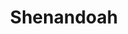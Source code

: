 ---
unit_code: "SHEN"
unit_name: "Shenandoah NP"
unit_type: "National Park"
nps_region: "Northeast"
scalerank: 4
note: "null"
name: "Shenandoah"
featureclass: "National Park Service"
geojson: >-
  {"type":"Feature","properties":{},"geometry":{"type":"Polygon","coordinates":[[[-78.43863932291667,38.436238606770836],[-78.44344075520834,38.40726725260417],[-78.472412109375,38.397542317708336],[-78.50138346354167,38.358968098958336],[-78.47725423177084,38.358968098958336],[-78.515869140625,38.32999674479167],[-78.5400390625,38.334798177083336],[-78.60762532552084,38.305867513020836],[-78.63663736979167,38.24308268229167],[-78.68009440104167,38.23343912760417],[-78.69938151041667,38.19962565104167],[-78.7138671875,38.21891276041667],[-78.73319498697917,38.204427083333336],[-78.73799641927084,38.141682942708336],[-78.78145345052084,38.093343098958336],[-78.82491048177084,38.098225911458336],[-78.82010904947917,38.127156575520836],[-78.7911376953125,38.15616861979167],[-78.81526692708334,38.16581217447917],[-78.79597981770834,38.18994140625],[-78.7911376953125,38.24308268229167],[-78.72355143229167,38.3106689453125],[-78.71870930989584,38.301025390625],[-78.64143880208334,38.3541259765625],[-78.59798177083334,38.392781575520836],[-78.59318033854167,38.36381022135417],[-78.62211100260417,38.358968098958336],[-78.63175455729167,38.32035319010417],[-78.559326171875,38.344482421875],[-78.58349609375,38.36381022135417],[-78.56901041666667,38.378255208333336],[-78.53035481770834,38.378255208333336],[-78.52555338541667,38.40726725260417],[-78.55452473958334,38.41691080729167],[-78.53035481770834,38.436238606770836],[-78.50138346354167,38.41691080729167],[-78.48209635416667,38.45556640625],[-78.50138346354167,38.465169270833336],[-78.48689778645834,38.48453776041667],[-78.53035481770834,38.49418131510417],[-78.5496826171875,38.47001139322917],[-78.57865397135417,38.532796223958336],[-78.52071126302084,38.508626302083336],[-78.4627685546875,38.49418131510417],[-78.43379720052084,38.552083333333336],[-78.40962727864584,38.566650390625],[-78.40478515625,38.610107421875],[-78.3323974609375,38.648681640625],[-78.361328125,38.65836588541667],[-78.32755533854167,38.687337239583336],[-78.34688313802084,38.697021484375],[-78.3758544921875,38.67765299479167],[-78.39998372395834,38.71146647135417],[-78.32755533854167,38.764607747395836],[-78.35652669270834,38.77421061197917],[-78.3323974609375,38.8128662109375],[-78.31787109375,38.79838053385417],[-78.26961263020834,38.80322265625],[-78.25996907552084,38.7694091796875],[-78.21647135416667,38.783935546875],[-78.19234212239584,38.808064778645836],[-78.211669921875,38.8370361328125],[-78.20682779947917,38.89493815104167],[-78.19234212239584,38.9046630859375],[-78.168212890625,38.89013671875],[-78.19234212239584,38.87565104166667],[-78.19718424479167,38.851521809895836],[-78.15372721354167,38.851521809895836],[-78.17301432291667,38.783935546875],[-78.15372721354167,38.7501220703125],[-78.17789713541667,38.740478515625],[-78.19234212239584,38.759765625],[-78.255126953125,38.74527994791667],[-78.24064127604167,38.71146647135417],[-78.2744140625,38.70182291666667],[-78.25028483072917,38.648681640625],[-78.26961263020834,38.595540364583336],[-78.298583984375,38.576253255208336],[-78.28409830729167,38.53763834635417],[-78.31306966145834,38.52311197916667],[-78.31787109375,38.508626302083336],[-78.35652669270834,38.53763834635417],[-78.35172526041667,38.51346842447917],[-78.39998372395834,38.4990234375],[-78.4193115234375,38.479695638020836],[-78.39034016927084,38.46036783854167],[-78.36617024739584,38.474853515625],[-78.35652669270834,38.45072428385417],[-78.3758544921875,38.436238606770836],[-78.40962727864584,38.445882161458336],[-78.428955078125,38.47001139322917],[-78.43863932291667,38.436238606770836]]]}}
number: 32
title: "Shenandoah"
---